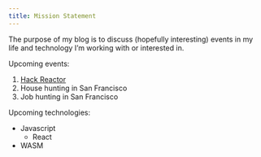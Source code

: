 ```yaml
---
title: Mission Statement
---
```


The purpose of my blog is to discuss (hopefully interesting) events in my life and technology I’m working with or interested in.

Upcoming events:
1. [Hack Reactor](www.hackreactor.com)
1. House hunting in San Francisco
1. Job hunting in San Francisco

Upcoming technologies:
- Javascript
  - React
- WASM
